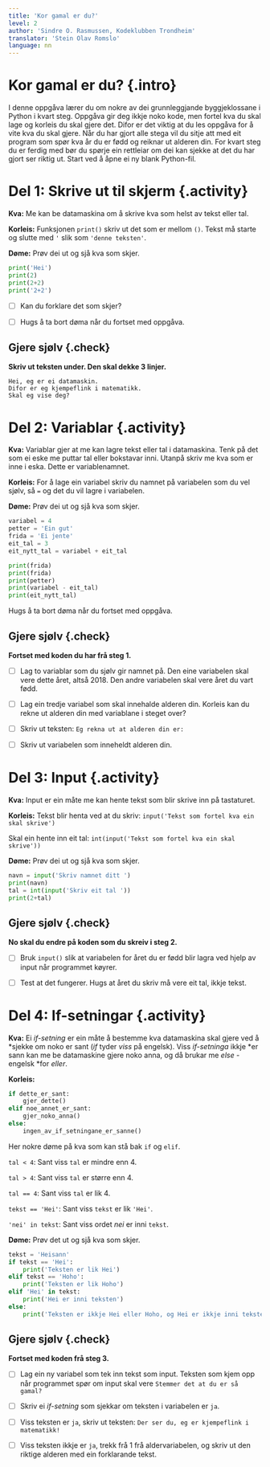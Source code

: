 ```yaml
---
title: 'Kor gamal er du?'
level: 2
author: 'Sindre O. Rasmussen, Kodeklubben Trondheim'
translator: 'Stein Olav Romslo'
language: nn
---
```



# Kor gamal er du? {.intro}

I denne oppgåva lærer du om nokre av dei grunnleggjande byggjeklossane i Python
i kvart steg. Oppgåva gir deg ikkje noko kode, men fortel kva du skal lage og
korleis du skal gjere det. Difor er det viktig at du les oppgåva for å vite kva
du skal gjere. Når du har gjort alle stega vil du sitje att med eit program som
spør kva år du er fødd og reiknar ut alderen din. For kvart steg du er ferdig
med bør du spørje ein rettleiar om dei kan sjekke at det du har gjort ser riktig
ut. Start ved å åpne ei ny blank Python-fil.


# Del 1: Skrive ut til skjerm {.activity}

**Kva:** Me kan be datamaskina om å skrive kva som helst av tekst eller tal.

**Korleis:** Funksjonen `print()` skriv ut det som er mellom `()`. Tekst må
 starte og slutte med `'` slik som `'denne teksten'`.

**Døme:** Prøv dei ut og sjå kva som skjer.

```python
print('Hei')
print(2)
print(2+2)
print('2+2')
```

- [ ] Kan du forklare det som skjer?

- [ ] Hugs å ta bort døma når du fortset med oppgåva.

## Gjere sjølv {.check}

**Skriv ut teksten under. Den skal dekke 3 linjer.**

```
Hei, eg er ei datamaskin.
Difor er eg kjempeflink i matematikk.
Skal eg vise deg?
```


# Del 2: Variablar {.activity}

**Kva:** Variablar gjer at me kan lagre tekst eller tal i datamaskina. Tenk på
 det som ei eske me puttar tal eller bokstavar inni. Utanpå skriv me kva som er
 inne i eska. Dette er variablenamnet.

**Korleis:** For å lage ein variabel skriv du namnet på variabelen som du vel
 sjølv, så `=` og det du vil lagre i variabelen.

**Døme:** Prøv dei ut og sjå kva som skjer.

```python
variabel = 4
petter = 'Ein gut'
frida = 'Ei jente'
eit_tal = 3
eit_nytt_tal = variabel + eit_tal

print(frida)
print(frida)
print(petter)
print(variabel - eit_tal)
print(eit_nytt_tal)
```

Hugs å ta bort døma når du fortset med oppgåva.

## Gjere sjølv {.check}

**Fortset med koden du har frå steg 1.**

- [ ] Lag to variablar som du sjølv gir namnet på. Den eine variabelen skal vere
  dette året, altså <span id="aar">2018</span>. Den andre variabelen skal vere
  året du vart fødd. <script>document.getElementById('aar').innerHTML = new
  Date().getFullYear()</script>

- [ ] Lag ein tredje variabel som skal innehalde alderen din. Korleis kan du
  rekne ut alderen din med variablane i steget over?

- [ ] Skriv ut teksten: `Eg rekna ut at alderen din er:`

- [ ] Skriv ut variabelen som inneheldt alderen din.


# Del 3: Input {.activity}

**Kva:** Input er ein måte me kan hente tekst som blir skrive inn på tastaturet.

**Korleis:** Tekst blir henta ved at du skriv: `input('Tekst som fortel kva ein
 skal skrive')`

Skal ein hente inn eit tal: `int(input('Tekst som fortel kva ein skal skrive'))`

**Døme:** Prøv dei ut og sjå kva som skjer.

```python
navn = input('Skriv namnet ditt ')
print(navn)
tal = int(input('Skriv eit tal '))
print(2+tal)
```

## Gjere sjølv {.check}

**No skal du endre på koden som du skreiv i steg 2.**

- [ ] Bruk `input()` slik at variabelen for året du er fødd blir lagra ved hjelp
  av input når programmet køyrer.

- [ ] Test at det fungerer. Hugs at året du skriv må vere eit tal, ikkje tekst.


# Del 4: If-setningar {.activity}

**Kva:** Ei *if-setning* er ein måte å bestemme kva datamaskina skal gjere ved å
*sjekke om noko er sant (*if* tyder *viss* på engelsk). Viss *if-setninga* ikkje
*er sann kan me be datamaskine gjere noko anna, og då brukar me *else* - engelsk
*for *eller*.

**Korleis:**

```python
if dette_er_sant:
    gjer_dette()
elif noe_annet_er_sant:
    gjer_noko_anna()
else:
    ingen_av_if_setningane_er_sanne()
```

Her nokre døme på kva som kan stå bak `if` og `elif`.

`tal < 4`: Sant viss `tal` er mindre enn 4.

`tal > 4`: Sant viss `tal` er større enn 4.

`tal == 4`: Sant viss `tal` er lik 4.

`tekst == 'Hei'`: Sant viss `tekst` er lik `'Hei'`.

`'nei' in tekst`: Sant viss ordet *nei* er inni `tekst`.

**Døme:** Prøv det ut og sjå kva som skjer.

```python
tekst = 'Heisann'
if tekst == 'Hei':
    print('Teksten er lik Hei')
elif tekst == 'Hoho':
    print('Teksten er lik Hoho')
elif 'Hei' in tekst:
    print('Hei er inni teksten')
else:
    print('Teksten er ikkje Hei eller Hoho, og Hei er ikkje inni teksten')
```

## Gjere sjølv {.check}

**Fortset med koden frå steg 3.**

- [ ] Lag ein ny variabel som tek inn tekst som input. Teksten som kjem opp når
  programmet spør om input skal vere `Stemmer det at du er så gamal?`

- [ ] Skriv ei *if-setning* som sjekkar om teksten i variabelen er `ja`.

- [ ] Viss teksten er `ja`, skriv ut teksten: `Der ser du, eg er kjempeflink i
  matematikk!`

- [ ] Viss teksten ikkje er `ja`, trekk frå 1 frå aldervariabelen, og skriv ut
  den riktige alderen med ein forklarande tekst.
